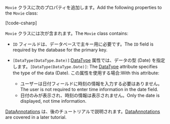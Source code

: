 <!-- THIS INCLUDE USED BY MVC AND RP -->
<span data-ttu-id="1091a-101">`Movie` クラスに次のプロパティを追加します。</span><span class="sxs-lookup"><span data-stu-id="1091a-101">Add the following properties to the `Movie` class:</span></span>

[!code-csharp[](~/tutorials/razor-pages/razor-pages-start/sample/RazorPagesMovie22/Models/Movie.cs?name=snippet1)]

<span data-ttu-id="1091a-102">`Movie` クラスには次が含まれます。</span><span class="sxs-lookup"><span data-stu-id="1091a-102">The `Movie` class contains:</span></span>

* <span data-ttu-id="1091a-103">`ID` フィールドは、データベースで主キー用に必要です。</span><span class="sxs-lookup"><span data-stu-id="1091a-103">The `ID` field is required by the database for the primary key.</span></span>
* <span data-ttu-id="1091a-104">`[DataType(DataType.Date)]`:[DataType](/dotnet/api/microsoft.aspnetcore.mvc.dataannotations.internal.datatypeattributeadapter) 属性では、データの型 (Date) を指定します。</span><span class="sxs-lookup"><span data-stu-id="1091a-104">`[DataType(DataType.Date)]`:  The [DataType](/dotnet/api/microsoft.aspnetcore.mvc.dataannotations.internal.datatypeattributeadapter) attribute specifies the type of the data (Date).</span></span> <span data-ttu-id="1091a-105">この属性を使用する場合:</span><span class="sxs-lookup"><span data-stu-id="1091a-105">With this attribute:</span></span>

  * <span data-ttu-id="1091a-106">ユーザーは日付フィールドに時刻の情報を入力する必要はありません。</span><span class="sxs-lookup"><span data-stu-id="1091a-106">The user is not required to enter time information in the date field.</span></span>
  * <span data-ttu-id="1091a-107">日付のみが表示され、時刻の情報は表示されません。</span><span class="sxs-lookup"><span data-stu-id="1091a-107">Only the date is displayed, not time information.</span></span>

<span data-ttu-id="1091a-108">[DataAnnotations](/dotnet/api/system.componentmodel.dataannotations) は、後のチュートリアルで説明されます。</span><span class="sxs-lookup"><span data-stu-id="1091a-108">[DataAnnotations](/dotnet/api/system.componentmodel.dataannotations) are covered in a later tutorial.</span></span>
